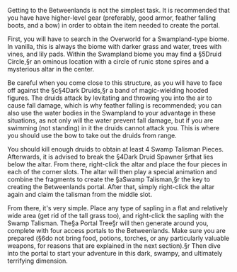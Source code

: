 Getting to the Betweenlands is not the simplest task. It is recommended that you have have higher-level gear (preferably, good armor, feather falling boots, and a bow) in order to obtain the item needed to create the portal.

First, you will have to search in the Overworld for a Swampland-type biome. In vanilla, this is always the biome with darker grass and water, trees with vines, and lily pads. Within the Swampland biome you may find a §5Druid Circle,§r an ominous location with a circle of runic stone spires and a mysterious altar in the center.

Be careful when you come close to this structure, as you will have to face off against the §c§4Dark Druids,§r a band of magic-wielding hooded figures. The druids attack by levitating and throwing you into the air to cause fall damage, which is why feather falling is recommended; you can also use the water bodies in the Swampland to your advantage in these situations, as not only will the water prevent fall damage, but if you are swimming (not standing) in it the druids cannot attack you. This is where you should use the bow to take out the druids from range.

You should kill enough druids to obtain at least 4 Swamp Talisman Pieces. Afterwards, it is advised to break the §4Dark Druid Spawner §rthat lies below the altar. From there, right-click the altar and place the four pieces in each of the corner slots. The altar will then play a special animation and combine the fragments to create the §aSwamp Talisman,§r the key to creating the Betweenlands portal. After that, simply right-click the altar again and claim the talisman from the middle slot.

From there, it's very simple. Place any type of sapling in a flat and relatively wide area (get rid of the tall grass too), and right-click the sapling with the Swamp Talisman. The§a Portal Tree§r will then generate around you, complete with four access portals to the Betweenlands. Make sure you are prepared (§6do not bring food, potions, torches, or any particularly valuable weapons, for reasons that are explained in the next section).§r Then dive into the portal to start your adventure in this dark, swampy, and ultimately terrifying dimension.